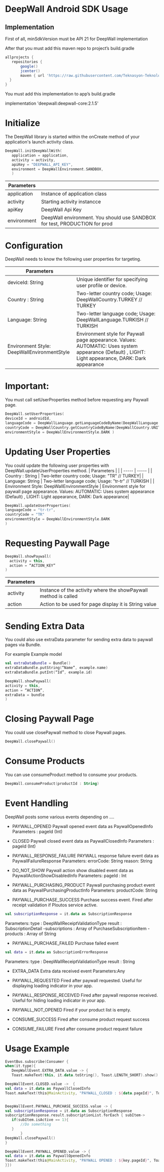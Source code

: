 # DeepWall Android SDK Usage

## Implementation

First of all, minSdkVersion must be API 21 for DeepWall implementation

After that you must add this maven repo to project’s build.gradle

```gradle
allprojects {
   repositories {
       google()
       jcenter()
       maven { url 'https://raw.githubusercontent.com/Teknasyon-Teknoloji/deepwall-android-sdk/master/' }
  }
} 
``` 

You must add this implementation to app’s build.gradle

implementation 'deepwall:deepwall-core:2.1.5'

# Initialize
The DeepWall library is started within the onCreate method of your application's launch activity class.

```kotlin
DeepWall.initDeepWallWith(
   application = application,
   activity = activity,
   apiKey = "DEEPWALL_API_KEY",
   environment = DeepWallEnvironment.SANDBOX,
   )
   ``` 



| Parameters | |
| ----- | ----- |
| application | Instance of application class |
| activity | Starting activity instancce |
| apiKey | DeepWall Api Key |
| environment | DeepWall environment. You should use SANDBOX for test, PRODUCTION for prod |




# Configuration

DeepWall needs to know the following user properties for targeting.

| Parameters | |
| ----- | ----- |
| deviceId: String | Unique identifier for specifying user profile or device. |
| Country : String | Two-letter country code; Usage: DeepWallCountry.TURKEY // TURKEY|
| Language: String | Two-letter language code; Usage: DeepWallLanguage.TURKISH // TURKISH  |
| Environment Style: DeepWallEnvironmentStyle | Environment style for Paywall page appearance. Values: AUTOMATIC: Uses system appearance (Default) , LIGHT: Light appearance, DARK: Dark appearance|





# Important:
You must call setUserProperties method before requesting any Paywall page.

```kotlin
DeepWall.setUserProperties( 
deviceId = androidId, 
languageCode = DeepWallLanguage.getLanguageCodeByName(DeepWallLanguage.ENGLISH_UNITED_STATES), 
countryCode = DeepWallCountry.getCountryCodeByName(DeepWallCountry.UNITED_STATES_OF_AMERICA),
environmentStyle = DeepWallEnvironmentStyle.DARK )
 ``` 
 
# Updating User Properties

You could update the following user properties with DeepWall.updateUserProperties method.
| Parameters | |
| ----- | ----- |
| Country : String | Two-letter country code; Usage: "TR" // TURKEY|
| Language: String | Two-letter language code; Usage: "tr-tr" // TURKISH  |
| Environment Style: DeepWallEnvironmentStyle | Environment style for paywall page appearance. Values: AUTOMATIC: Uses system appearance (Default) , LIGHT: Light appearance, DARK: Dark appearance|

 ```kotlin
DeepWall.updateUserProperties(
languageCode = "tr-tr", 
countryCode = "TR"
environmentStyle = DeepWallEnvironmentStyle.DARK  
)
 ``` 

# Requesting Paywall Page

 ``` kotlin
DeepWall.showPaywall(
   activity = this,
   action = “ACTION_KEY”
)
 ``` 

| Parameters | |
| ----- | ----- |
| activity | Instance of the activity where the showPaywall method is called |
| action | Action to be used for page display it is String value|

 
# Sending Extra Data
You could also use extraData parameter for sending extra data to paywall pages via Bundle. 

For example Example model

 ``` kotlin
val extraDataBundle = Bundle()
extraDataBundle.putString(“Name”, example.name)
extraDataBundle.putInt(“Id”, example.id)
 ``` 

 ``` kotlin 
DeepWall.showPaywall(
activity = this,
action = “ACTION”,
extraData = bundle
)
 ``` 
 
# Closing Paywall Page
You could use closePaywall method to close Paywall pages.
 ``` kotlin
DeepWall.closePaywall()
 ``` 
 
 # Consume Products
You can use consumeProduct method to consume your products.
 ``` kotlin
DeepWall.consumeProduct(productId : String)
 ``` 
 
# Event Handling
DeepWall posts some various events depending on ....

- PAYWALL_OPENED
Paywall opened event
data as PaywallOpenedInfo 
Parameters : pageId (Int)

- CLOSED
Paywall closed event
data as PaywallClosedInfo
Parameters : pageId (Int)

- PAYWALL_RESPONSE_FAILURE
PAYWALL response failure event
data as PaywallFailureResponse
Parameters:
errorCode: String
reason: String

- DO_NOT_SHOW
Paywall action show disabled event
data as PaywallActionShowDisabledInfo
Parameters:
pageId : Int

- PAYWALL_PURCHASING_PRODUCT
Paywall purchasing product event
data as PaywallPurchasingProductInfo
Parameters:
productCode: String


- PAYWALL_PURCHASE_SUCCESS
Purchase success event. Fired after receipt validation if Ploutos service active.
```kotlin 
val subscriptionResponse = it.data as SubscriptionResponse
```
Parameters:
type : DeepWallReceiptValidationType
result : SubscriptionDetail
-subscriptions : Array of PurchaseSubscriptionItem
-products : Array of String


- PAYWALL_PURCHASE_FAILED
Purchase failed event
```kotlin 
val data = it.data as SubscriptionErrorResponse
```
Parameters:
type : DeepWallReceiptValidationType
result : String

- EXTRA_DATA
Extra data received event
Parameters:Any

- PAYWALL_REQUESTED
Fired after paywall requested. Useful for displaying loading indicator in your app.

- PAYWALL_RESPONSE_RECEIVED
Fired after paywall response received. Useful for hiding loading indicator in your app.

- PAYWALL_NOT_OPENED
Fired if your product list is empty.

- CONSUME_SUCCESS
Fired after consume product request success

- CONSUME_FAILURE
Fired after consume product request failure

# Usage Example

 ``` kotlin
EventBus.subscribe(Consumer { 
when(it.type){
    DeepWallEvent.EXTRA_DATA.value -> { 
    Toast.makeText(this, it.data.toString(), Toast.LENGTH_SHORT).show() } 

DeepWallEvent.CLOSED.value ->  {
val data = it.data as PaywallClosedInfo
Toast.makeText(this@MainActivity, "PAYWALL_CLOSED : ${data.pageId}", Toast.LENGTH_LONG).show() }


DeepWallEvent.PAYWALL_PURCHASE_SUCCESS.value -> {
val subscriptionResponse = it.data as SubscriptionResponse
subscriptionResponse.result.subscriptionList.forEach { subItem->
    if(subItem.isActive == 1){
        //Do something
    }
        }
DeepWall.closePaywall()
}

DeepWallEvent.PAYWALL_OPENED.value -> { 
val data = it.data as PaywallOpenedInfo
Toast.makeText(this@MainActivity, "PAYWALL OPENED : ${key.pageId}", Toast.LENGTH_LONG).show() } 
}})
 ``` 
 



